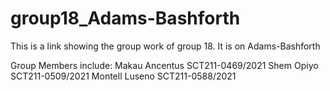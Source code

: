 # group18_Adams-Bashforth
This is a link showing the group work of group 18.  It is on Adams-Bashforth

Group Members include: 
Makau Ancentus   SCT211-0469/2021
Shem Opiyo       SCT211-0509/2021
Montell Luseno    SCT211-0588/2021

